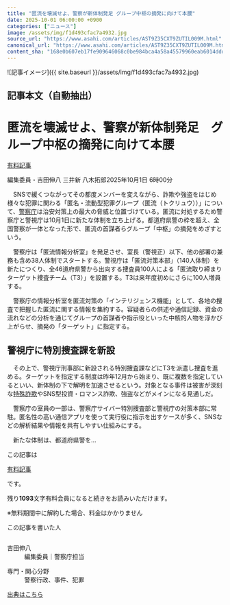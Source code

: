 ```yaml
---
title: "匿流を壊滅せよ、警察が新体制発足 グループ中枢の摘発に向けて本腰"
date: 2025-10-01 06:00:00 +0900
categories: ["ニュース"]
image: /assets/img/f1d493cfac7a4932.jpg
source_url: "https://www.asahi.com/articles/AST9Z35CXT9ZUTIL009M.html"
canonical_url: "https://www.asahi.com/articles/AST9Z35CXT9ZUTIL009M.html"
content_sha: "168e0b607eb17fe909646068c0be984bca4a58a45579960eab6014ddd3283cf9"
---
```


![記事イメージ]({{ site.baseurl }}/assets/img/f1d493cfac7a4932.jpg)

## 記事本文（自動抽出）
<div><main role="main" id="main"><p></p><div class="y_Qv3"><h1>匿流を壊滅せよ、警察が新体制発足　グループ中枢の摘発に向けて本腰</h1><div class="mhPng"><p><span class="fNPYU Q_Shz"><a href="//www.asahi.com/news/gold.html?iref=com_gold">有料記事</a></span></p><span class="H8KYB">編集委員・吉田伸八 三井新 八木拓郎</span><span class="UDj4P"><time datetime="2025-09-30T21:00:00.000Z">2025年10月1日 6時00分</time></span></div></div><p id="gsm_above_SnsUtilityArea"></p><p x-component-name="CommentHeadline" x-component-data='{"commentCount":0,"commentators":[],"mode":"pc"}'></p><div class="nfyQp"><p>　SNSで緩くつながってその都度メンバーを変えながら、詐欺や強盗をはじめ様々な犯罪に関わる「匿名・流動型犯罪グループ（匿流（トクリュウ））」について、<a href="//www.asahi.com/topics/word/%E8%AD%A6%E5%AF%9F%E5%BA%81.html" title="警察庁 のトピックスを開く" class="eWgMZ">警察庁</a>は治安対策上の最大の脅威と位置づけている。匿流に対処するため警察庁と警視庁は10月1日に新たな体制を立ち上げる。都道府県警の枠を超え、全国警察が一体となった形で、匿流の首謀者らグループ「中枢」の摘発をめざすという。</p><p>　警察庁は「匿流情報分析室」を発足させ、室長（警視正）以下、他の部署の兼務も含め38人体制でスタートする。警視庁は「匿流対策本部」（140人体制）を新たにつくり、全46道府県警から出向する捜査員100人による「匿流取り締まりターゲット捜査チーム（T3）」を設置する。T3は来年度初めにさらに100人増員する。</p><p>　警察庁の情報分析室を匿流対策の「インテリジェンス機能」として、各地の捜査で把握した匿流に関する情報を集約する。容疑者らの供述や通信記録、資金の流れなどの分析を通じてグループの首謀者や指示役といった中核的人物を浮かび上がらせ、摘発の「ターゲット」に指定する。</p><h2 class="smgSC">警視庁に特別捜査課を新設</h2><p>　その上で、警視庁刑事部に新設される特別捜査課などにT3を派遣し捜査を進める。ターゲットを指定する制度は昨年12月から始まり、既に複数を指定しているといい、新体制の下で解明を加速させるという。対象となる事件は被害が深刻な<a href="//www.asahi.com/topics/word/%E7%89%B9%E6%AE%8A%E8%A9%90%E6%AC%BA.html" title="特殊詐欺 のトピックスを開く" class="eWgMZ">特殊詐欺</a>やSNS型投資・ロマンス詐欺、強盗などがメインになる見通しだ。</p><p>　警察庁の室員の一部は、警察庁サイバー特別捜査部と警視庁の対策本部に常駐。匿名性の高い通信アプリを使って実行役に指示を出すケースが多く、SNSなどの解析結果や情報を共有しやすい仕組みにする。</p><p class="Lujdo">　新たな体制は、都道府県警を…</p></div><p></p><div class="NbZMW"><div class="PxAm1"><p>この記事は</p><img src="//www.asahicom.jp/images/icon_key_gold.png" alt><a href="//www.asahi.com/news/gold.html?iref=com_1kiji_g_0">有料記事</a><p>です。</p><span class="Zgt88">残り<b>1093</b>文字</span><span class="hideFromApp">有料会員になると続きをお読みいただけます。</span></div><p class="eQShK">※無料期間中に解約した場合、料金はかかりません</p></div><div x-component-name="WriterProfile" x-component-data='{"writerProfile":{"writerProfileList":[{"name":"吉田伸八","code":"6b82259dea6b6a15561668adbdc5f2474cefd6519a385cb86d0d0375b52b13e4","department":"編集委員","role":"警察庁担当","specialtyAndInterest":"警察行政、事件、犯罪","isFollowed":false,"introduction":"警察行政や警察の組織、事件や捜査を中心に取材、発信しています。","iconImageUrl":"https://profile-image.kraken.asahi.com/6b82259dea6b6a15561668adbdc5f2474cefd6519a385cb86d0d0375b52b13e4","canSendFanLetter":false}],"isWriterFollowAvailableMember":false},"isFreeArea":true}'><div id="writerProfile" class="yT62y"><p class="FPrYd">この記事を書いた人</p><div class="jdPPS"><div class="zRkIz"><a href="/reporter-bio/6b82259dea6b6a15561668adbdc5f2474cefd6519a385cb86d0d0375b52b13e4?iref=article_reporter_profile" class="CES5K"></a><div class="iKuvI"><figure class="BKNFc"><img src="https://profile-image.kraken.asahi.com/6b82259dea6b6a15561668adbdc5f2474cefd6519a385cb86d0d0375b52b13e4" alt></figure><dl class="WptL0"><dt>吉田伸八</dt><dd>編集委員｜警察庁担当</dd></dl></div><dl class="PXedm"><dt>専門・関心分野</dt><dd>警察行政、事件、犯罪</dd></dl></div></div></div></div><p x-component-name="ArticleCommentList" x-component-data='{"commentCount":0,"commentList":[],"shareUrlBase":"https://www.asahi.com/articles/AST9Z35CXT9ZUTIL009M.html","articleId":"AST9Z35CXT9ZUTIL009M","commentIdParam":"","equalCommentIdIndex":-1,"isAuthorized":false,"isFreePlan":false,"isPaidMember":false,"isPresent":false,"isHazard":false,"freeUrlBase":"//www.asahi.com","digitalUrlBase":"//digital.asahi.com"}'></p></main></div>

[出典はこちら](https://www.asahi.com/articles/AST9Z35CXT9ZUTIL009M.html)
